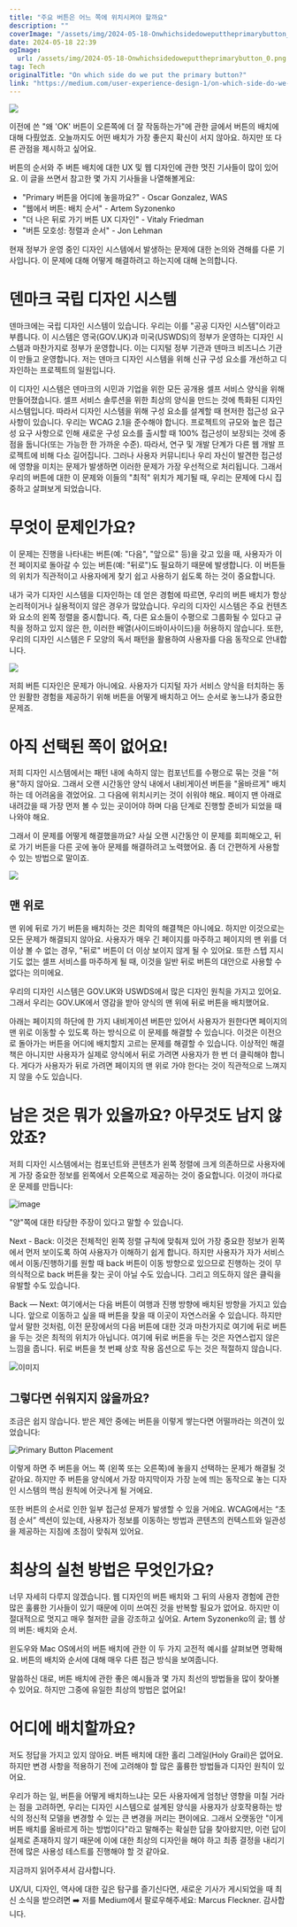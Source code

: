 ```yaml
---
title: "주요 버튼은 어느 쪽에 위치시켜야 할까요"
description: ""
coverImage: "/assets/img/2024-05-18-Onwhichsidedoweputtheprimarybutton_0.png"
date: 2024-05-18 22:39
ogImage:
  url: /assets/img/2024-05-18-Onwhichsidedoweputtheprimarybutton_0.png
tag: Tech
originalTitle: "On which side do we put the primary button?"
link: "https://medium.com/user-experience-design-1/on-which-side-do-we-put-the-primary-button-c108a719e111"
---
```


<img src="/assets/img/2024-05-18-Onwhichsidedoweputtheprimarybutton_0.png" />

이전에 쓴 "왜 'OK' 버튼이 오른쪽에 더 잘 작동하는가"에 관한 글에서 버튼의 배치에 대해 다뤘었죠. 오늘까지도 어떤 배치가 가장 좋은지 확신이 서지 않아요. 하지만 또 다른 관점을 제시하고 싶어요.

버튼의 순서와 주 버튼 배치에 대한 UX 및 웹 디자인에 관한 멋진 기사들이 많이 있어요. 이 글을 쓰면서 참고한 몇 가지 기사들을 나열해볼게요:

- "Primary 버튼을 어디에 놓을까요?" - Oscar Gonzalez, WAS
- "웹에서 버튼: 배치 순서" - Artem Syzonenko
- "더 나은 뒤로 가기 버튼 UX 디자인" - Vitaly Friedman
- "버튼 모호성: 정렬과 순서" - Jon Lehman

<div class="content-ad"></div>

현재 정부가 운영 중인 디자인 시스템에서 발생하는 문제에 대한 논의와 견해를 다룬 기사입니다. 이 문제에 대해 어떻게 해결하려고 하는지에 대해 논의합니다.

# 덴마크 국립 디자인 시스템

덴마크에는 국립 디자인 시스템이 있습니다. 우리는 이를 "공공 디자인 시스템"이라고 부릅니다. 이 시스템은 영국(GOV.UK)과 미국(USWDS)의 정부가 운영하는 디자인 시스템과 마찬가지로 정부가 운영합니다. 이는 디지털 정부 기관과 덴마크 비즈니스 기관이 만들고 운영합니다. 저는 덴마크 디자인 시스템을 위해 신규 구성 요소를 개선하고 디자인하는 프로젝트의 일원입니다.

이 디자인 시스템은 덴마크의 시민과 기업을 위한 모든 공개용 셀프 서비스 양식을 위해 만들어졌습니다. 셀프 서비스 솔루션을 위한 최상의 양식을 만드는 것에 특화된 디자인 시스템입니다. 따라서 디자인 시스템을 위해 구성 요소를 설계할 때 현저한 접근성 요구 사항이 있습니다. 우리는 WCAG 2.1을 준수해야 합니다. 프로젝트의 규모와 높은 접근성 요구 사항으로 인해 새로운 구성 요소를 출시할 때 100% 접근성이 보장되는 것에 중점을 둡니다(또는 가능한 한 가까운 수준). 따라서, 연구 및 개발 단계가 다른 웹 개발 프로젝트에 비해 다소 길어집니다. 그러나 사용자 커뮤니티나 우리 자신이 발견한 접근성에 영향을 미치는 문제가 발생하면 이러한 문제가 가장 우선적으로 처리됩니다. 그래서 우리의 버튼에 대한 이 문제와 이들의 "최적" 위치가 제기될 때, 우리는 문제에 다시 집중하고 살펴보게 되었습니다.

<div class="content-ad"></div>

# 무엇이 문제인가요?

이 문제는 진행을 나타내는 버튼(예: "다음", "앞으로" 등)을 갖고 있을 때, 사용자가 이전 페이지로 돌아갈 수 있는 버튼(예: "뒤로")도 필요하기 때문에 발생합니다. 이 버튼들의 위치가 직관적이고 사용자에게 찾기 쉽고 사용하기 쉽도록 하는 것이 중요합니다.

내가 국가 디자인 시스템을 디자인하는 데 얻은 경험에 따르면, 우리의 버튼 배치가 항상 논리적이거나 실용적이지 않은 경우가 많았습니다. 우리의 디자인 시스템은 주요 컨텐츠와 요소의 왼쪽 정렬을 중시합니다. 즉, 다른 요소들이 수평으로 그룹화될 수 있다고 규칙을 정하고 있지 않은 한, 이러한 배열(사이드바이사이드)을 허용하지 않습니다. 또한, 우리의 디자인 시스템은 F 모양의 독서 패턴을 활용하여 사용자를 다음 동작으로 안내합니다.

<img src="/assets/img/2024-05-18-Onwhichsidedoweputtheprimarybutton_1.png" />

<div class="content-ad"></div>

저희 버튼 디자인은 문제가 아니에요. 사용자가 디지털 자가 서비스 양식을 터치하는 동안 원활한 경험을 제공하기 위해 버튼을 어떻게 배치하고 어느 순서로 놓느냐가 중요한 문제죠.

# 아직 선택된 쪽이 없어요!

저희 디자인 시스템에서는 패턴 내에 속하지 않는 컴포넌트를 수평으로 묶는 것을 "허용"하지 않아요. 그래서 오랜 시간동안 양식 내에서 내비게이션 버튼을 "올바르게" 배치하는 데 어려움을 겪었어요. 그 다음에 위치시키는 것이 쉬워야 해요. 페이지 맨 아래로 내려갔을 때 가장 먼저 볼 수 있는 곳이어야 하며 다음 단계로 진행할 준비가 되었을 때 나와야 해요.

그래서 이 문제를 어떻게 해결했을까요? 사실 오랜 시간동안 이 문제를 회피해오고, 뒤로 가기 버튼을 다른 곳에 놓아 문제를 해결하려고 노력했어요. 좀 더 간편하게 사용할 수 있는 방법으로 말이죠.

<div class="content-ad"></div>

<img src="/assets/img/2024-05-18-Onwhichsidedoweputtheprimarybutton_2.png" />

## 맨 위로

맨 위에 뒤로 가기 버튼을 배치하는 것은 최악의 해결책은 아니에요. 하지만 이것으로는 모든 문제가 해결되지 않아요. 사용자가 매우 긴 페이지를 마주하고 페이지의 맨 위를 더 이상 볼 수 없는 경우, "뒤로" 버튼이 더 이상 보이지 않게 될 수 있어요. 또한 스텝 지시기도 없는 셀프 서비스를 마주하게 될 때, 이것을 일반 뒤로 버튼의 대안으로 사용할 수 없다는 의미에요.

우리의 디자인 시스템은 GOV.UK와 USWDS에서 많은 디자인 원칙을 가지고 있어요. 그래서 우리는 GOV.UK에서 영감을 받아 양식의 맨 위에 뒤로 버튼을 배치했어요.

<div class="content-ad"></div>

아래는 페이지의 하단에 한 가지 내비게이션 버튼만 있어서 사용자가 원한다면 페이지의 맨 위로 이동할 수 있도록 하는 방식으로 이 문제를 해결할 수 있습니다. 이것은 이전으로 돌아가는 버튼을 어디에 배치할지 고르는 문제를 해결할 수 있습니다. 이상적인 해결책은 아니지만 사용자가 실제로 양식에서 뒤로 가려면 사용자가 한 번 더 클릭해야 합니다. 게다가 사용자가 뒤로 가려면 페이지의 맨 위로 가야 한다는 것이 직관적으로 느껴지지 않을 수도 있습니다.

# 남은 것은 뭐가 있을까요? 아무것도 남지 않았죠?

<div class="content-ad"></div>

저희 디자인 시스템에서는 컴포넌트와 콘텐츠가 왼쪽 정렬에 크게 의존하므로 사용자에게 가장 중요한 정보를 왼쪽에서 오른쪽으로 제공하는 것이 중요합니다. 이것이 까다로운 문제를 만듭니다:

![image](/assets/img/2024-05-18-Onwhichsidedoweputtheprimarybutton_4.png)

"양"쪽에 대한 타당한 주장이 있다고 말할 수 있습니다.

Next - Back: 이것은 전체적인 왼쪽 정렬 규칙에 맞춰져 있어 가장 중요한 정보가 왼쪽에서 먼저 보이도록 하여 사용자가 이해하기 쉽게 합니다. 하지만 사용자가 자가 서비스에서 이동/진행하기를 원할 때 back 버튼이 이동 방향으로 있으므로 진행하는 것이 무의식적으로 back 버튼을 찾는 곳이 아닐 수도 있습니다. 그리고 의도하지 않은 클릭을 유발할 수도 있습니다.

<div class="content-ad"></div>

Back — Next: 여기에서는 다음 버튼이 여행과 진행 방향에 배치된 방향을 가지고 있습니다. 앞으로 이동하고 싶을 때 버튼을 찾을 때 이곳이 자연스러울 수 있습니다. 하지만 앞서 말한 것처럼, 이전 문장에서의 다음 버튼에 대한 것과 마찬가지로 여기에 뒤로 버튼을 두는 것은 최적의 위치가 아닙니다. 여기에 뒤로 버튼을 두는 것은 자연스럽지 않은 느낌을 줍니다. 뒤로 버튼을 첫 번째 상호 작용 옵션으로 두는 것은 적절하지 않습니다.

![이미지](/assets/img/2024-05-18-Onwhichsidedoweputtheprimarybutton_5.png)

## 그렇다면 쉬워지지 않을까요?

조금은 쉽지 않습니다. 받은 제안 중에는 버튼을 이렇게 쌓는다면 어떨까라는 의견이 있었습니다:

<div class="content-ad"></div>

![Primary Button Placement](/assets/img/2024-05-18-Onwhichsidedoweputtheprimarybutton_6.png)

이렇게 하면 주 버튼을 어느 쪽 (왼쪽 또는 오른쪽)에 놓을지 선택하는 문제가 해결될 것 같아요. 하지만 주 버튼을 양식에서 가장 마지막이자 가장 눈에 띄는 동작으로 놓는 디자인 시스템의 핵심 원칙에 어긋나게 될 거에요.

또한 버튼의 순서로 인한 일부 접근성 문제가 발생할 수 있을 거에요. WCAG에서는 “초점 순서” 섹션이 있는데, 사용자가 정보를 이동하는 방법과 콘텐츠의 컨텍스트와 일관성을 제공하는 지침에 초점이 맞춰져 있어요.

# 최상의 실천 방법은 무엇인가요?

<div class="content-ad"></div>

너무 자세히 다루지 않겠습니다. 웹 디자인의 버튼 배치와 그 뒤의 사용자 경험에 관한 많은 훌륭한 기사들이 있기 때문에 이미 쓰여진 것을 반복할 필요가 없어요. 하지만 이 절대적으로 멋지고 매우 철저한 글을 강조하고 싶어요. Artem Syzonenko의 글; 웹 상의 버튼: 배치와 순서.

윈도우와 Mac OS에서의 버튼 배치에 관한 이 두 가지 고전적 예시를 살펴보면 명확해요. 버튼의 배치와 순서에 대해 매우 다른 접근 방식을 보여줍니다.

<div class="content-ad"></div>

말씀하신 대로, 버튼 배치에 관한 좋은 예시들과 몇 가지 최선의 방법들을 많이 찾아볼 수 있어요. 하지만 그중에 유일한 최상의 방법은 없어요!

# 어디에 배치할까요?

저도 정답을 가지고 있지 않아요. 버튼 배치에 대한 홀리 그레일(Holy Grail)은 없어요. 하지만 변경 사항을 적용하기 전에 고려해야 할 많은 훌륭한 방법들과 디자인 원칙이 있어요.

우리가 하는 일, 버튼을 어떻게 배치하느냐는 모든 사용자에게 엄청난 영향을 미칠 거라는 점을 고려하면, 우리는 디자인 시스템으로 설계된 양식을 사용자가 상호작용하는 방식의 정신적 모델을 변경할 수 있는 큰 변경을 꺼리는 편이에요. 그래서 오랫동안 "이게 버튼 배치를 올바르게 하는 방법이다"라고 말해주는 확실한 답을 찾아왔지만, 이런 답이 실제로 존재하지 않기 때문에 이에 대한 최상의 디자인을 해야 하고 최종 결정을 내리기 전에 많은 사용성 테스트를 진행해야 할 것 같아요.

<div class="content-ad"></div>

지금까지 읽어주셔서 감사합니다.

UX/UI, 디자인, 역사에 대한 깊은 탐구를 즐기신다면, 새로운 기사가 게시되었을 때 최신 소식을 받으려면 ➡️ 저를 Medium에서 팔로우해주세요: Marcus Fleckner. 감사합니다.
